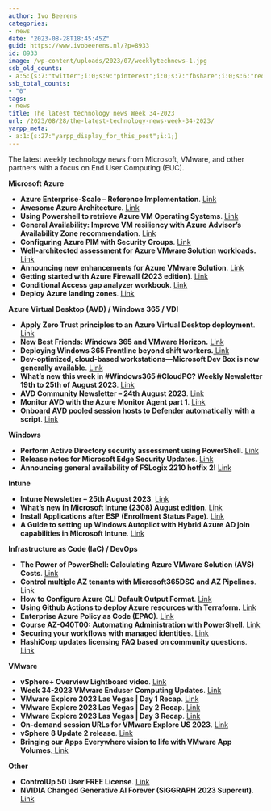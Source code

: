 ```yaml
---
author: Ivo Beerens
categories:
- news
date: "2023-08-28T18:45:45Z"
guid: https://www.ivobeerens.nl/?p=8933
id: 8933
image: /wp-content/uploads/2023/07/weeklytechnews-1.jpg
ssb_old_counts:
- a:5:{s:7:"twitter";i:0;s:9:"pinterest";i:0;s:7:"fbshare";i:0;s:6:"reddit";i:0;s:6:"tumblr";N;}
ssb_total_counts:
- "0"
tags:
- news
title: The latest technology news Week 34-2023
url: /2023/08/28/the-latest-technology-news-week-34-2023/
yarpp_meta:
- a:1:{s:27:"yarpp_display_for_this_post";i:1;}
---
```


The latest weekly technology news from Microsoft, VMware, and other partners with a focus on End User Computing (EUC).

**Microsoft Azure**

- **Azure Enterprise-Scale – Reference Implementation**. [Link](https://github.com/Azure/Enterprise-Scale/)
- **Awesome Azure Architecture**. [Link](https://github.com/lukemurraynz/awesome-azure-architecture)
- **Using Powershell to retrieve Azure VM Operating Systems**. [Link](https://archiechristopher.co.uk/2023/08/25/using-powershell-to-retrieve-azure-vm-operating-systems/)
- **General Availability: Improve VM resiliency with Azure Advisor’s Availability Zone recommendation**. [Link](https://azure.microsoft.com/en-us/updates/general-availability-elevate-vm-resiliency-with-azure-advisors-availability-zone-recommendation/?WT.mc_id=AZ-MVP-5004796)
- **Configuring Azure PIM with Security Groups**. [Link](https://www.securityninja.cloud/post/configuring-azure-pim-with-security-groups)
- **Well-architected assessment for Azure VMware Solution workloads.** [Link](https://learn.microsoft.com/en-us/azure/well-architected/azure-vmware/assessment)
- **Announcing new enhancements for Azure VMware Solution**. [Link](https://techcommunity.microsoft.com/t5/azure-migration-and/announcing-new-enhancements-for-azure-vmware-solution/ba-p/3906272)
- **Getting started with Azure Firewall (2023 edition)**. [Link](https://www.youtube.com/watch?v=d8FBBeRqCsg)
- **Conditional Access gap analyzer workbook**. [Link](https://learn.microsoft.com/en-us/azure/active-directory/reports-monitoring/workbook-conditional-access-gap-analyzer)
- **Deploy Azure landing zones**. [Link](https://learn.microsoft.com/en-us/azure/architecture/landing-zones/landing-zone-deploy?WT.mc_id=AZ-MVP-5004796)

**Azure Virtual Desktop (AVD) / Windows 365 / VDI**

- **Apply Zero Trust principles to an Azure Virtual Desktop deployment**. [Link](https://learn.microsoft.com/en-us/security/zero-trust/azure-infrastructure-avd)
- **New Best Friends: Windows 365 and VMware Horizon.** [Link](https://mobile-jon.com/2023/08/25/new-best-friends-windows-365-and-vmware-horizon/)
- **Deploying Windows 365 Frontline beyond shift workers.**[ Link](https://techcommunity.microsoft.com/t5/windows-it-pro-blog/deploying-windows-365-frontline-beyond-shift-workers/ba-p/3908079)
- **Dev-optimized, cloud-based workstations—Microsoft Dev Box is now generally available**. [Link](https://azure.microsoft.com/en-us/blog/dev-optimized-cloud-based-workstations-microsoft-dev-box-is-now-generally-available/)
- **What’s new this week in #Windows365 #CloudPC? Weekly Newsletter 19th to 25th of August 2023**. [Link](https://w365community.com/weekly-newsletter-19th-to-25th-of-august-2023)
- **AVD Community Newsletter – 24th August 2023**. [Link](https://avdcommunity.com/avd-community-newsletter-24th-august-2023/)
- **Monitor AVD with the Azure Monitor Agent part 1**. [Link](https://johanvanneuville.com/avd/monitor-avd-with-the-azure-monitor-agent-part-1/)
- **Onboard AVD pooled session hosts to Defender automatically with a script**. [Link](https://blog.itprocloud.de/Rollout-AVD-SessionHost-To-Defender-Automatically-with-a-script/)

**Windows**

- **Perform Active Directory security assessment using PowerShell**. [Link](https://4sysops.com/archives/perform-active-directory-security-assessment-using-powershell/)
- **Release notes for Microsoft Edge Security Updates**. [Link](https://learn.microsoft.com/en-us/deployedge/microsoft-edge-relnotes-security)
- **Announcing general availability of FSLogix 2210 hotfix 2!** [Link](https://techcommunity.microsoft.com/t5/fslogix-blog/announcing-general-availability-of-fslogix-2210-hotfix-2/ba-p/3906433)

**Intune**

- **Intune Newsletter – 25th August 2023**. [Link](https://andrewstaylor.com/2023/08/25/intune-newsletter-25th-august-2023/)
- **What’s new in Microsoft Intune (2308) August edition**. [Link](https://techcommunity.microsoft.com/t5/microsoft-intune-blog/what-s-new-in-microsoft-intune-2308-august-edition/ba-p/3907851?WT.mc_id=DT-MVP-5001664)
- **Install Applications after ESP (Enrollment Status Page)**. [Link](https://www.nielskok.tech/intune/install-applications-after-esp-enrollment-status-page/)
- **A Guide to setting up Windows Autopilot with Hybrid Azure AD join capabilities in Microsoft Intune**. [Link](https://niklasrast.com/2023/08/22/a-guide-to-setting-up-windows-autopilot-with-hybrid-azure-ad-join-capabilities-in-microsoft-intune/)

**Infrastructure as Code (IaC) / DevOps**

- **The Power of PowerShell: Calculating Azure VMware Solution (AVS) Costs**. [Link](https://davidstamen.com/2023/08/21/the-power-of-powershell-calculating-azure-vmware-solution-avs-costs/)
- **Control multiple AZ tenants with Microsoft365DSC and AZ Pipelines**. Link
- **How to Configure Azure CLI Default Output Format**. [Link](https://www.thomasmaurer.ch/2020/06/how-to-configure-azure-cli-default-output-format/)
- **Using Github Actions to deploy Azure resources with Terraform.** [Link](https://sqlreitse.com/2023/08/22/using-github-actions-to-deploy-azure-resources-with-terraform/)
- **Enterprise Azure Policy as Code (EPAC)**. [Link](https://azure.github.io/enterprise-azure-policy-as-code/)
- **Course AZ-040T00: Automating Administration with PowerShell**. [Link](https://learn.microsoft.com/en-us/training/courses/az-040t00)
- **Securing your workflows with managed identities**. [Link](https://codewithme.cloud/posts/2023/08/managed-identity-for-workflows/)
- **HashiCorp updates licensing FAQ based on community questions**. [Link](https://www.hashicorp.com/blog/hashicorp-updates-licensing-faq-based-on-community-questions)

**VMware**

- **vSphere+ Overview Lightboard video**. [Link](https://www.youtube.com/watch?v=5bZK2Nx0npM)
- **Week 34-2023 VMware Enduser Computing Updates**. [Link](https://juliuslienemann.wordpress.com/2023/08/25/week-34-2023-vmware-enduser-computing-updates/)
- **VMware Explore 2023 Las Vegas | Day 1 Recap**. [Link](https://blogs.vmware.com/explore/2023/08/23/vmware-explore-2023-las-vegas-day-1-recap/)
- **VMware Explore 2023 Las Vegas | Day 2 Recap**. [Link](https://blogs.vmware.com/explore/2023/08/23/vmware-explore-2023-las-vegas-day-2-recap/)
- **VMware Explore 2023 Las Vegas | Day 3 Recap**. [Link](https://blogs.vmware.com/explore/2023/08/24/vmware-explore-2023-las-vegas-day-3-recap/)
- **On-demand session URLs for VMware Explore US 2023**. [Link](https://williamlam.com/2023/08/on-demand-session-urls-for-vmware-explore-us-2023.html)
- **vSphere 8 Update 2 release**. [Link](https://blogs.vmware.com/vsphere/2023/08/announcing-vsphere-q3-2023-release.html)
- **Bringing our Apps Everywhere vision to life with VMware App Volumes**.[ Link](https://blogs.vmware.com/euc/2023/08/bringing-our-apps-everywhere-vision-to-life-with-vmware-app-volumes.html)

**Other**

- **ControlUp 50 User FREE License**. [Link](https://www.controlup.com/edge-dx-vip-pack/)
- **NVIDIA Changed Generative AI Forever (SIGGRAPH 2023 Supercut)**. [Link](https://www.youtube.com/watch?v=dvRsZ4-wUGw)

